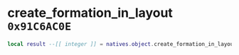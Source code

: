 # create_formation_in_layout `0x91C6AC0E`

```lua
local result --[[ integer ]] = natives.object.create_formation_in_layout(_unk0 --[[ integer ]], _unk1 --[[ integer ]], _unk2 --[[ integer ]])
```
